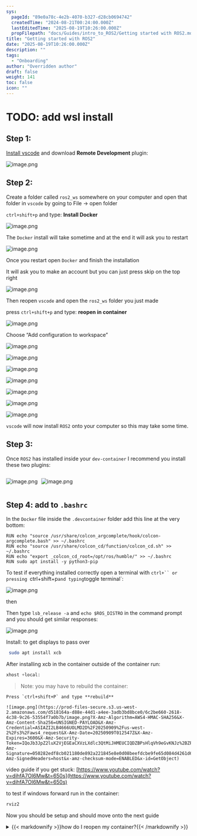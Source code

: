 ```yaml
---
sys:
  pageId: "89e0a78c-4e2b-4070-b327-d28cb0694742"
  createdTime: "2024-08-21T00:24:00.000Z"
  lastEditedTime: "2025-08-19T10:26:00.000Z"
  propFilepath: "docs/Guides/intro_to_ROS2/Getting started with ROS2.md"
title: "Getting started with ROS2"
date: "2025-08-19T10:26:00.000Z"
description: ""
tags:
  - "Onboarding"
author: "Overridden author"
draft: false
weight: 141
toc: false
icon: ""
---
```


# TODO: add wsl install

## Step 1:

[Install vscode](https://code.visualstudio.com/download) and download **Remote Development** plugin:

![image.png](https://prod-files-secure.s3.us-west-2.amazonaws.com/d518164a-d88e-44d1-a4ee-3adb3bd8bce0/efb52993-1881-4a40-b95e-6f020334f022/image.png?X-Amz-Algorithm=AWS4-HMAC-SHA256&X-Amz-Content-Sha256=UNSIGNED-PAYLOAD&X-Amz-Credential=ASIAZI2LB466SE5PWINR%2F20250909%2Fus-west-2%2Fs3%2Faws4_request&X-Amz-Date=20250909T012533Z&X-Amz-Expires=3600&X-Amz-Security-Token=IQoJb3JpZ2luX2VjEGEaCXVzLXdlc3QtMiJIMEYCIQCIec1XratBMDNJ7t5RbF0%2FX0gsnn%2BNpFvy70AnVLKQkwIhAMbkYkAQEfyW1qIB2XDrZ21Vcz%2B9fP896KlVJLzyHsHkKogECMr%2F%2F%2F%2F%2F%2F%2F%2F%2F%2FwEQABoMNjM3NDIzMTgzODA1IgzQzXDK%2F5IILcsXRvwq3AMkIW9FbtkggNQRb36mG%2FphtcYlXYntWDwQ7HKtteLIpT1m824%2FW3zettf8ILcYIBNcsWYUShj9HP2PalKzZCKjc39ejo10gRGBx7LtpfGz9PfRW1EgMpLLpektMG9h3Ol19Fc5oQ9RrxGrIipNhDVgWQj%2FkZ7TpRMp%2FcPaesUQuCMB1NtmZsdVWYLTf7ZehQkhZhHkJHGPZUs9xzsO%2FwXBF8B0PH9Q1f5Bdp09twx2f7pxYkUP7yj4Xa7j1V4B%2Bgr8NYp1D7K3acIJTZs2bJIHuOALIKoWYP9xGmhMzhM4REVKzSK1rPoRT3Imr0DFwCjCltEzHSHE1oIFyA4bc%2BD%2BUCHIzTKfrS8WzCpAKUPFOJWNM06QlQuvljx0Jxr3rWQz8Fq4oDZcSuhtJeN%2FnpM5VN%2Fb63WFZAzYuN%2F3UFUK%2FPsMJW%2FjysFeBAMJsC4%2F9FcBGmbNC89WNB1C4ruTBjJ%2Bz3nsVyaBbHfatKtNbuwajMERr%2BQIlgStPsWxNdsOwXKPr5EyBBW9LDdtcDd9TbzQQ1dDXduYGOhEF2%2BbdP5u78NA4AOlo5Kjo2jjRlie%2Bms0dtaO57p7SVGlZ03%2FEALizjWpFJsVrglZpurvS%2BUe2A%2FRUEcZgeizTEV62DDC8v3FBjqkAUxehl2fZfksNnDAisaAJPQ4%2FurV5QEsWebVSebgx1KwdosJ6Wx16FpsrPaX0LCW%2FwwbkX1IDwTEs%2BhLtTI2yhNxRJtZyIhVZQ983fbi7d2WFHY9xAMHfxBLhcxU5JOXuu3IB%2B8Owkx68ziASc%2BLaIcNQnuMpicuUFHJtlcU%2FbC2tsmgJRx2brsxnnM%2BmB0TW5LqIR6Q8QC1RZMwllJ97a%2B86RMb&X-Amz-Signature=c45158d845c0d181f79aad7e1b2ec36a549cd48104b28768b4654e9326df63ce&X-Amz-SignedHeaders=host&x-amz-checksum-mode=ENABLED&x-id=GetObject)

## Step 2:

Create a folder called `ros2_ws` somewhere on your computer and open that folder in `vscode` by going to File → open folder 

`ctrl+shift+p` and type: **Install Docker**

![image.png](https://prod-files-secure.s3.us-west-2.amazonaws.com/d518164a-d88e-44d1-a4ee-3adb3bd8bce0/2269dc0e-1cd5-47ff-bceb-c04ad9b2eab0/image.png?X-Amz-Algorithm=AWS4-HMAC-SHA256&X-Amz-Content-Sha256=UNSIGNED-PAYLOAD&X-Amz-Credential=ASIAZI2LB466SE5PWINR%2F20250909%2Fus-west-2%2Fs3%2Faws4_request&X-Amz-Date=20250909T012533Z&X-Amz-Expires=3600&X-Amz-Security-Token=IQoJb3JpZ2luX2VjEGEaCXVzLXdlc3QtMiJIMEYCIQCIec1XratBMDNJ7t5RbF0%2FX0gsnn%2BNpFvy70AnVLKQkwIhAMbkYkAQEfyW1qIB2XDrZ21Vcz%2B9fP896KlVJLzyHsHkKogECMr%2F%2F%2F%2F%2F%2F%2F%2F%2F%2FwEQABoMNjM3NDIzMTgzODA1IgzQzXDK%2F5IILcsXRvwq3AMkIW9FbtkggNQRb36mG%2FphtcYlXYntWDwQ7HKtteLIpT1m824%2FW3zettf8ILcYIBNcsWYUShj9HP2PalKzZCKjc39ejo10gRGBx7LtpfGz9PfRW1EgMpLLpektMG9h3Ol19Fc5oQ9RrxGrIipNhDVgWQj%2FkZ7TpRMp%2FcPaesUQuCMB1NtmZsdVWYLTf7ZehQkhZhHkJHGPZUs9xzsO%2FwXBF8B0PH9Q1f5Bdp09twx2f7pxYkUP7yj4Xa7j1V4B%2Bgr8NYp1D7K3acIJTZs2bJIHuOALIKoWYP9xGmhMzhM4REVKzSK1rPoRT3Imr0DFwCjCltEzHSHE1oIFyA4bc%2BD%2BUCHIzTKfrS8WzCpAKUPFOJWNM06QlQuvljx0Jxr3rWQz8Fq4oDZcSuhtJeN%2FnpM5VN%2Fb63WFZAzYuN%2F3UFUK%2FPsMJW%2FjysFeBAMJsC4%2F9FcBGmbNC89WNB1C4ruTBjJ%2Bz3nsVyaBbHfatKtNbuwajMERr%2BQIlgStPsWxNdsOwXKPr5EyBBW9LDdtcDd9TbzQQ1dDXduYGOhEF2%2BbdP5u78NA4AOlo5Kjo2jjRlie%2Bms0dtaO57p7SVGlZ03%2FEALizjWpFJsVrglZpurvS%2BUe2A%2FRUEcZgeizTEV62DDC8v3FBjqkAUxehl2fZfksNnDAisaAJPQ4%2FurV5QEsWebVSebgx1KwdosJ6Wx16FpsrPaX0LCW%2FwwbkX1IDwTEs%2BhLtTI2yhNxRJtZyIhVZQ983fbi7d2WFHY9xAMHfxBLhcxU5JOXuu3IB%2B8Owkx68ziASc%2BLaIcNQnuMpicuUFHJtlcU%2FbC2tsmgJRx2brsxnnM%2BmB0TW5LqIR6Q8QC1RZMwllJ97a%2B86RMb&X-Amz-Signature=32564df55d39fca2d3ed55f9668aee2afbdd12777cb5fd359c38f84b26d93176&X-Amz-SignedHeaders=host&x-amz-checksum-mode=ENABLED&x-id=GetObject)

The `Docker` install will take sometime and at the end it will ask you to restart

![image.png](https://prod-files-secure.s3.us-west-2.amazonaws.com/d518164a-d88e-44d1-a4ee-3adb3bd8bce0/ed233f78-be33-4b1f-b89c-9c346c0e961e/image.png?X-Amz-Algorithm=AWS4-HMAC-SHA256&X-Amz-Content-Sha256=UNSIGNED-PAYLOAD&X-Amz-Credential=ASIAZI2LB466SE5PWINR%2F20250909%2Fus-west-2%2Fs3%2Faws4_request&X-Amz-Date=20250909T012533Z&X-Amz-Expires=3600&X-Amz-Security-Token=IQoJb3JpZ2luX2VjEGEaCXVzLXdlc3QtMiJIMEYCIQCIec1XratBMDNJ7t5RbF0%2FX0gsnn%2BNpFvy70AnVLKQkwIhAMbkYkAQEfyW1qIB2XDrZ21Vcz%2B9fP896KlVJLzyHsHkKogECMr%2F%2F%2F%2F%2F%2F%2F%2F%2F%2FwEQABoMNjM3NDIzMTgzODA1IgzQzXDK%2F5IILcsXRvwq3AMkIW9FbtkggNQRb36mG%2FphtcYlXYntWDwQ7HKtteLIpT1m824%2FW3zettf8ILcYIBNcsWYUShj9HP2PalKzZCKjc39ejo10gRGBx7LtpfGz9PfRW1EgMpLLpektMG9h3Ol19Fc5oQ9RrxGrIipNhDVgWQj%2FkZ7TpRMp%2FcPaesUQuCMB1NtmZsdVWYLTf7ZehQkhZhHkJHGPZUs9xzsO%2FwXBF8B0PH9Q1f5Bdp09twx2f7pxYkUP7yj4Xa7j1V4B%2Bgr8NYp1D7K3acIJTZs2bJIHuOALIKoWYP9xGmhMzhM4REVKzSK1rPoRT3Imr0DFwCjCltEzHSHE1oIFyA4bc%2BD%2BUCHIzTKfrS8WzCpAKUPFOJWNM06QlQuvljx0Jxr3rWQz8Fq4oDZcSuhtJeN%2FnpM5VN%2Fb63WFZAzYuN%2F3UFUK%2FPsMJW%2FjysFeBAMJsC4%2F9FcBGmbNC89WNB1C4ruTBjJ%2Bz3nsVyaBbHfatKtNbuwajMERr%2BQIlgStPsWxNdsOwXKPr5EyBBW9LDdtcDd9TbzQQ1dDXduYGOhEF2%2BbdP5u78NA4AOlo5Kjo2jjRlie%2Bms0dtaO57p7SVGlZ03%2FEALizjWpFJsVrglZpurvS%2BUe2A%2FRUEcZgeizTEV62DDC8v3FBjqkAUxehl2fZfksNnDAisaAJPQ4%2FurV5QEsWebVSebgx1KwdosJ6Wx16FpsrPaX0LCW%2FwwbkX1IDwTEs%2BhLtTI2yhNxRJtZyIhVZQ983fbi7d2WFHY9xAMHfxBLhcxU5JOXuu3IB%2B8Owkx68ziASc%2BLaIcNQnuMpicuUFHJtlcU%2FbC2tsmgJRx2brsxnnM%2BmB0TW5LqIR6Q8QC1RZMwllJ97a%2B86RMb&X-Amz-Signature=ec5f090654fafc764a37ee6db57f86fd479e0fba33e7b0d868767c8168104979&X-Amz-SignedHeaders=host&x-amz-checksum-mode=ENABLED&x-id=GetObject)

Once you restart open `Docker` and finish the installation

It will ask you to make an account but you can just press skip on the top right

![image.png](https://prod-files-secure.s3.us-west-2.amazonaws.com/d518164a-d88e-44d1-a4ee-3adb3bd8bce0/21010ad9-1659-4fd9-9f59-9932a09b2a3d/image.png?X-Amz-Algorithm=AWS4-HMAC-SHA256&X-Amz-Content-Sha256=UNSIGNED-PAYLOAD&X-Amz-Credential=ASIAZI2LB466SE5PWINR%2F20250909%2Fus-west-2%2Fs3%2Faws4_request&X-Amz-Date=20250909T012533Z&X-Amz-Expires=3600&X-Amz-Security-Token=IQoJb3JpZ2luX2VjEGEaCXVzLXdlc3QtMiJIMEYCIQCIec1XratBMDNJ7t5RbF0%2FX0gsnn%2BNpFvy70AnVLKQkwIhAMbkYkAQEfyW1qIB2XDrZ21Vcz%2B9fP896KlVJLzyHsHkKogECMr%2F%2F%2F%2F%2F%2F%2F%2F%2F%2FwEQABoMNjM3NDIzMTgzODA1IgzQzXDK%2F5IILcsXRvwq3AMkIW9FbtkggNQRb36mG%2FphtcYlXYntWDwQ7HKtteLIpT1m824%2FW3zettf8ILcYIBNcsWYUShj9HP2PalKzZCKjc39ejo10gRGBx7LtpfGz9PfRW1EgMpLLpektMG9h3Ol19Fc5oQ9RrxGrIipNhDVgWQj%2FkZ7TpRMp%2FcPaesUQuCMB1NtmZsdVWYLTf7ZehQkhZhHkJHGPZUs9xzsO%2FwXBF8B0PH9Q1f5Bdp09twx2f7pxYkUP7yj4Xa7j1V4B%2Bgr8NYp1D7K3acIJTZs2bJIHuOALIKoWYP9xGmhMzhM4REVKzSK1rPoRT3Imr0DFwCjCltEzHSHE1oIFyA4bc%2BD%2BUCHIzTKfrS8WzCpAKUPFOJWNM06QlQuvljx0Jxr3rWQz8Fq4oDZcSuhtJeN%2FnpM5VN%2Fb63WFZAzYuN%2F3UFUK%2FPsMJW%2FjysFeBAMJsC4%2F9FcBGmbNC89WNB1C4ruTBjJ%2Bz3nsVyaBbHfatKtNbuwajMERr%2BQIlgStPsWxNdsOwXKPr5EyBBW9LDdtcDd9TbzQQ1dDXduYGOhEF2%2BbdP5u78NA4AOlo5Kjo2jjRlie%2Bms0dtaO57p7SVGlZ03%2FEALizjWpFJsVrglZpurvS%2BUe2A%2FRUEcZgeizTEV62DDC8v3FBjqkAUxehl2fZfksNnDAisaAJPQ4%2FurV5QEsWebVSebgx1KwdosJ6Wx16FpsrPaX0LCW%2FwwbkX1IDwTEs%2BhLtTI2yhNxRJtZyIhVZQ983fbi7d2WFHY9xAMHfxBLhcxU5JOXuu3IB%2B8Owkx68ziASc%2BLaIcNQnuMpicuUFHJtlcU%2FbC2tsmgJRx2brsxnnM%2BmB0TW5LqIR6Q8QC1RZMwllJ97a%2B86RMb&X-Amz-Signature=ff623660c3697b4bba0b943399b1c581ea8008f3d8878689db0263ec276e4894&X-Amz-SignedHeaders=host&x-amz-checksum-mode=ENABLED&x-id=GetObject)

Then reopen `vscode` and open the `ros2_ws` folder you just made

press `ctrl+shift+p` and type: **reopen in container**

![image.png](https://prod-files-secure.s3.us-west-2.amazonaws.com/d518164a-d88e-44d1-a4ee-3adb3bd8bce0/4e93b8c2-41ad-488c-8095-c74205196118/image.png?X-Amz-Algorithm=AWS4-HMAC-SHA256&X-Amz-Content-Sha256=UNSIGNED-PAYLOAD&X-Amz-Credential=ASIAZI2LB466SE5PWINR%2F20250909%2Fus-west-2%2Fs3%2Faws4_request&X-Amz-Date=20250909T012533Z&X-Amz-Expires=3600&X-Amz-Security-Token=IQoJb3JpZ2luX2VjEGEaCXVzLXdlc3QtMiJIMEYCIQCIec1XratBMDNJ7t5RbF0%2FX0gsnn%2BNpFvy70AnVLKQkwIhAMbkYkAQEfyW1qIB2XDrZ21Vcz%2B9fP896KlVJLzyHsHkKogECMr%2F%2F%2F%2F%2F%2F%2F%2F%2F%2FwEQABoMNjM3NDIzMTgzODA1IgzQzXDK%2F5IILcsXRvwq3AMkIW9FbtkggNQRb36mG%2FphtcYlXYntWDwQ7HKtteLIpT1m824%2FW3zettf8ILcYIBNcsWYUShj9HP2PalKzZCKjc39ejo10gRGBx7LtpfGz9PfRW1EgMpLLpektMG9h3Ol19Fc5oQ9RrxGrIipNhDVgWQj%2FkZ7TpRMp%2FcPaesUQuCMB1NtmZsdVWYLTf7ZehQkhZhHkJHGPZUs9xzsO%2FwXBF8B0PH9Q1f5Bdp09twx2f7pxYkUP7yj4Xa7j1V4B%2Bgr8NYp1D7K3acIJTZs2bJIHuOALIKoWYP9xGmhMzhM4REVKzSK1rPoRT3Imr0DFwCjCltEzHSHE1oIFyA4bc%2BD%2BUCHIzTKfrS8WzCpAKUPFOJWNM06QlQuvljx0Jxr3rWQz8Fq4oDZcSuhtJeN%2FnpM5VN%2Fb63WFZAzYuN%2F3UFUK%2FPsMJW%2FjysFeBAMJsC4%2F9FcBGmbNC89WNB1C4ruTBjJ%2Bz3nsVyaBbHfatKtNbuwajMERr%2BQIlgStPsWxNdsOwXKPr5EyBBW9LDdtcDd9TbzQQ1dDXduYGOhEF2%2BbdP5u78NA4AOlo5Kjo2jjRlie%2Bms0dtaO57p7SVGlZ03%2FEALizjWpFJsVrglZpurvS%2BUe2A%2FRUEcZgeizTEV62DDC8v3FBjqkAUxehl2fZfksNnDAisaAJPQ4%2FurV5QEsWebVSebgx1KwdosJ6Wx16FpsrPaX0LCW%2FwwbkX1IDwTEs%2BhLtTI2yhNxRJtZyIhVZQ983fbi7d2WFHY9xAMHfxBLhcxU5JOXuu3IB%2B8Owkx68ziASc%2BLaIcNQnuMpicuUFHJtlcU%2FbC2tsmgJRx2brsxnnM%2BmB0TW5LqIR6Q8QC1RZMwllJ97a%2B86RMb&X-Amz-Signature=27430a70bd896533bcd5e5f3348f0a70be0aad2fce61d29f649d56417d1e73ad&X-Amz-SignedHeaders=host&x-amz-checksum-mode=ENABLED&x-id=GetObject)

Choose “Add configuration to workspace”

![image.png](https://prod-files-secure.s3.us-west-2.amazonaws.com/d518164a-d88e-44d1-a4ee-3adb3bd8bce0/9560b282-5060-4989-ba37-97e7b2c22476/image.png?X-Amz-Algorithm=AWS4-HMAC-SHA256&X-Amz-Content-Sha256=UNSIGNED-PAYLOAD&X-Amz-Credential=ASIAZI2LB466SE5PWINR%2F20250909%2Fus-west-2%2Fs3%2Faws4_request&X-Amz-Date=20250909T012533Z&X-Amz-Expires=3600&X-Amz-Security-Token=IQoJb3JpZ2luX2VjEGEaCXVzLXdlc3QtMiJIMEYCIQCIec1XratBMDNJ7t5RbF0%2FX0gsnn%2BNpFvy70AnVLKQkwIhAMbkYkAQEfyW1qIB2XDrZ21Vcz%2B9fP896KlVJLzyHsHkKogECMr%2F%2F%2F%2F%2F%2F%2F%2F%2F%2FwEQABoMNjM3NDIzMTgzODA1IgzQzXDK%2F5IILcsXRvwq3AMkIW9FbtkggNQRb36mG%2FphtcYlXYntWDwQ7HKtteLIpT1m824%2FW3zettf8ILcYIBNcsWYUShj9HP2PalKzZCKjc39ejo10gRGBx7LtpfGz9PfRW1EgMpLLpektMG9h3Ol19Fc5oQ9RrxGrIipNhDVgWQj%2FkZ7TpRMp%2FcPaesUQuCMB1NtmZsdVWYLTf7ZehQkhZhHkJHGPZUs9xzsO%2FwXBF8B0PH9Q1f5Bdp09twx2f7pxYkUP7yj4Xa7j1V4B%2Bgr8NYp1D7K3acIJTZs2bJIHuOALIKoWYP9xGmhMzhM4REVKzSK1rPoRT3Imr0DFwCjCltEzHSHE1oIFyA4bc%2BD%2BUCHIzTKfrS8WzCpAKUPFOJWNM06QlQuvljx0Jxr3rWQz8Fq4oDZcSuhtJeN%2FnpM5VN%2Fb63WFZAzYuN%2F3UFUK%2FPsMJW%2FjysFeBAMJsC4%2F9FcBGmbNC89WNB1C4ruTBjJ%2Bz3nsVyaBbHfatKtNbuwajMERr%2BQIlgStPsWxNdsOwXKPr5EyBBW9LDdtcDd9TbzQQ1dDXduYGOhEF2%2BbdP5u78NA4AOlo5Kjo2jjRlie%2Bms0dtaO57p7SVGlZ03%2FEALizjWpFJsVrglZpurvS%2BUe2A%2FRUEcZgeizTEV62DDC8v3FBjqkAUxehl2fZfksNnDAisaAJPQ4%2FurV5QEsWebVSebgx1KwdosJ6Wx16FpsrPaX0LCW%2FwwbkX1IDwTEs%2BhLtTI2yhNxRJtZyIhVZQ983fbi7d2WFHY9xAMHfxBLhcxU5JOXuu3IB%2B8Owkx68ziASc%2BLaIcNQnuMpicuUFHJtlcU%2FbC2tsmgJRx2brsxnnM%2BmB0TW5LqIR6Q8QC1RZMwllJ97a%2B86RMb&X-Amz-Signature=ddddf0981bbedb09edfe32ccaa74f377b0cc9903326cae9d243d6ceb94310e5f&X-Amz-SignedHeaders=host&x-amz-checksum-mode=ENABLED&x-id=GetObject)

![image.png](https://prod-files-secure.s3.us-west-2.amazonaws.com/d518164a-d88e-44d1-a4ee-3adb3bd8bce0/2ee63f81-886b-48e8-a553-dc6e5eac99e4/image.png?X-Amz-Algorithm=AWS4-HMAC-SHA256&X-Amz-Content-Sha256=UNSIGNED-PAYLOAD&X-Amz-Credential=ASIAZI2LB466SE5PWINR%2F20250909%2Fus-west-2%2Fs3%2Faws4_request&X-Amz-Date=20250909T012533Z&X-Amz-Expires=3600&X-Amz-Security-Token=IQoJb3JpZ2luX2VjEGEaCXVzLXdlc3QtMiJIMEYCIQCIec1XratBMDNJ7t5RbF0%2FX0gsnn%2BNpFvy70AnVLKQkwIhAMbkYkAQEfyW1qIB2XDrZ21Vcz%2B9fP896KlVJLzyHsHkKogECMr%2F%2F%2F%2F%2F%2F%2F%2F%2F%2FwEQABoMNjM3NDIzMTgzODA1IgzQzXDK%2F5IILcsXRvwq3AMkIW9FbtkggNQRb36mG%2FphtcYlXYntWDwQ7HKtteLIpT1m824%2FW3zettf8ILcYIBNcsWYUShj9HP2PalKzZCKjc39ejo10gRGBx7LtpfGz9PfRW1EgMpLLpektMG9h3Ol19Fc5oQ9RrxGrIipNhDVgWQj%2FkZ7TpRMp%2FcPaesUQuCMB1NtmZsdVWYLTf7ZehQkhZhHkJHGPZUs9xzsO%2FwXBF8B0PH9Q1f5Bdp09twx2f7pxYkUP7yj4Xa7j1V4B%2Bgr8NYp1D7K3acIJTZs2bJIHuOALIKoWYP9xGmhMzhM4REVKzSK1rPoRT3Imr0DFwCjCltEzHSHE1oIFyA4bc%2BD%2BUCHIzTKfrS8WzCpAKUPFOJWNM06QlQuvljx0Jxr3rWQz8Fq4oDZcSuhtJeN%2FnpM5VN%2Fb63WFZAzYuN%2F3UFUK%2FPsMJW%2FjysFeBAMJsC4%2F9FcBGmbNC89WNB1C4ruTBjJ%2Bz3nsVyaBbHfatKtNbuwajMERr%2BQIlgStPsWxNdsOwXKPr5EyBBW9LDdtcDd9TbzQQ1dDXduYGOhEF2%2BbdP5u78NA4AOlo5Kjo2jjRlie%2Bms0dtaO57p7SVGlZ03%2FEALizjWpFJsVrglZpurvS%2BUe2A%2FRUEcZgeizTEV62DDC8v3FBjqkAUxehl2fZfksNnDAisaAJPQ4%2FurV5QEsWebVSebgx1KwdosJ6Wx16FpsrPaX0LCW%2FwwbkX1IDwTEs%2BhLtTI2yhNxRJtZyIhVZQ983fbi7d2WFHY9xAMHfxBLhcxU5JOXuu3IB%2B8Owkx68ziASc%2BLaIcNQnuMpicuUFHJtlcU%2FbC2tsmgJRx2brsxnnM%2BmB0TW5LqIR6Q8QC1RZMwllJ97a%2B86RMb&X-Amz-Signature=7f76e9b808fdb6aff70b935e104c3650271b0f0f50b8f71f1c3f81ff5b63b62a&X-Amz-SignedHeaders=host&x-amz-checksum-mode=ENABLED&x-id=GetObject)

![image.png](https://prod-files-secure.s3.us-west-2.amazonaws.com/d518164a-d88e-44d1-a4ee-3adb3bd8bce0/e0fd626c-c8b6-4b2c-95d1-fa4c26514504/image.png?X-Amz-Algorithm=AWS4-HMAC-SHA256&X-Amz-Content-Sha256=UNSIGNED-PAYLOAD&X-Amz-Credential=ASIAZI2LB466SE5PWINR%2F20250909%2Fus-west-2%2Fs3%2Faws4_request&X-Amz-Date=20250909T012533Z&X-Amz-Expires=3600&X-Amz-Security-Token=IQoJb3JpZ2luX2VjEGEaCXVzLXdlc3QtMiJIMEYCIQCIec1XratBMDNJ7t5RbF0%2FX0gsnn%2BNpFvy70AnVLKQkwIhAMbkYkAQEfyW1qIB2XDrZ21Vcz%2B9fP896KlVJLzyHsHkKogECMr%2F%2F%2F%2F%2F%2F%2F%2F%2F%2FwEQABoMNjM3NDIzMTgzODA1IgzQzXDK%2F5IILcsXRvwq3AMkIW9FbtkggNQRb36mG%2FphtcYlXYntWDwQ7HKtteLIpT1m824%2FW3zettf8ILcYIBNcsWYUShj9HP2PalKzZCKjc39ejo10gRGBx7LtpfGz9PfRW1EgMpLLpektMG9h3Ol19Fc5oQ9RrxGrIipNhDVgWQj%2FkZ7TpRMp%2FcPaesUQuCMB1NtmZsdVWYLTf7ZehQkhZhHkJHGPZUs9xzsO%2FwXBF8B0PH9Q1f5Bdp09twx2f7pxYkUP7yj4Xa7j1V4B%2Bgr8NYp1D7K3acIJTZs2bJIHuOALIKoWYP9xGmhMzhM4REVKzSK1rPoRT3Imr0DFwCjCltEzHSHE1oIFyA4bc%2BD%2BUCHIzTKfrS8WzCpAKUPFOJWNM06QlQuvljx0Jxr3rWQz8Fq4oDZcSuhtJeN%2FnpM5VN%2Fb63WFZAzYuN%2F3UFUK%2FPsMJW%2FjysFeBAMJsC4%2F9FcBGmbNC89WNB1C4ruTBjJ%2Bz3nsVyaBbHfatKtNbuwajMERr%2BQIlgStPsWxNdsOwXKPr5EyBBW9LDdtcDd9TbzQQ1dDXduYGOhEF2%2BbdP5u78NA4AOlo5Kjo2jjRlie%2Bms0dtaO57p7SVGlZ03%2FEALizjWpFJsVrglZpurvS%2BUe2A%2FRUEcZgeizTEV62DDC8v3FBjqkAUxehl2fZfksNnDAisaAJPQ4%2FurV5QEsWebVSebgx1KwdosJ6Wx16FpsrPaX0LCW%2FwwbkX1IDwTEs%2BhLtTI2yhNxRJtZyIhVZQ983fbi7d2WFHY9xAMHfxBLhcxU5JOXuu3IB%2B8Owkx68ziASc%2BLaIcNQnuMpicuUFHJtlcU%2FbC2tsmgJRx2brsxnnM%2BmB0TW5LqIR6Q8QC1RZMwllJ97a%2B86RMb&X-Amz-Signature=22dcc5d116ef75acb2b164efbf90a7b5bd21f1178cf17013a61a58406cf663ea&X-Amz-SignedHeaders=host&x-amz-checksum-mode=ENABLED&x-id=GetObject)

![image.png](https://prod-files-secure.s3.us-west-2.amazonaws.com/d518164a-d88e-44d1-a4ee-3adb3bd8bce0/a2e13f50-d2ab-4719-a4c2-7ced634bfc9d/image.png?X-Amz-Algorithm=AWS4-HMAC-SHA256&X-Amz-Content-Sha256=UNSIGNED-PAYLOAD&X-Amz-Credential=ASIAZI2LB466SE5PWINR%2F20250909%2Fus-west-2%2Fs3%2Faws4_request&X-Amz-Date=20250909T012533Z&X-Amz-Expires=3600&X-Amz-Security-Token=IQoJb3JpZ2luX2VjEGEaCXVzLXdlc3QtMiJIMEYCIQCIec1XratBMDNJ7t5RbF0%2FX0gsnn%2BNpFvy70AnVLKQkwIhAMbkYkAQEfyW1qIB2XDrZ21Vcz%2B9fP896KlVJLzyHsHkKogECMr%2F%2F%2F%2F%2F%2F%2F%2F%2F%2FwEQABoMNjM3NDIzMTgzODA1IgzQzXDK%2F5IILcsXRvwq3AMkIW9FbtkggNQRb36mG%2FphtcYlXYntWDwQ7HKtteLIpT1m824%2FW3zettf8ILcYIBNcsWYUShj9HP2PalKzZCKjc39ejo10gRGBx7LtpfGz9PfRW1EgMpLLpektMG9h3Ol19Fc5oQ9RrxGrIipNhDVgWQj%2FkZ7TpRMp%2FcPaesUQuCMB1NtmZsdVWYLTf7ZehQkhZhHkJHGPZUs9xzsO%2FwXBF8B0PH9Q1f5Bdp09twx2f7pxYkUP7yj4Xa7j1V4B%2Bgr8NYp1D7K3acIJTZs2bJIHuOALIKoWYP9xGmhMzhM4REVKzSK1rPoRT3Imr0DFwCjCltEzHSHE1oIFyA4bc%2BD%2BUCHIzTKfrS8WzCpAKUPFOJWNM06QlQuvljx0Jxr3rWQz8Fq4oDZcSuhtJeN%2FnpM5VN%2Fb63WFZAzYuN%2F3UFUK%2FPsMJW%2FjysFeBAMJsC4%2F9FcBGmbNC89WNB1C4ruTBjJ%2Bz3nsVyaBbHfatKtNbuwajMERr%2BQIlgStPsWxNdsOwXKPr5EyBBW9LDdtcDd9TbzQQ1dDXduYGOhEF2%2BbdP5u78NA4AOlo5Kjo2jjRlie%2Bms0dtaO57p7SVGlZ03%2FEALizjWpFJsVrglZpurvS%2BUe2A%2FRUEcZgeizTEV62DDC8v3FBjqkAUxehl2fZfksNnDAisaAJPQ4%2FurV5QEsWebVSebgx1KwdosJ6Wx16FpsrPaX0LCW%2FwwbkX1IDwTEs%2BhLtTI2yhNxRJtZyIhVZQ983fbi7d2WFHY9xAMHfxBLhcxU5JOXuu3IB%2B8Owkx68ziASc%2BLaIcNQnuMpicuUFHJtlcU%2FbC2tsmgJRx2brsxnnM%2BmB0TW5LqIR6Q8QC1RZMwllJ97a%2B86RMb&X-Amz-Signature=cda197c7bae0e3b5493a9032d4989e943a2ff00731bf4e0bcbb7920748393da1&X-Amz-SignedHeaders=host&x-amz-checksum-mode=ENABLED&x-id=GetObject)

![image.png](https://prod-files-secure.s3.us-west-2.amazonaws.com/d518164a-d88e-44d1-a4ee-3adb3bd8bce0/6cc478ad-aaba-4bf7-9fcc-403277ab896c/image.png?X-Amz-Algorithm=AWS4-HMAC-SHA256&X-Amz-Content-Sha256=UNSIGNED-PAYLOAD&X-Amz-Credential=ASIAZI2LB466SE5PWINR%2F20250909%2Fus-west-2%2Fs3%2Faws4_request&X-Amz-Date=20250909T012533Z&X-Amz-Expires=3600&X-Amz-Security-Token=IQoJb3JpZ2luX2VjEGEaCXVzLXdlc3QtMiJIMEYCIQCIec1XratBMDNJ7t5RbF0%2FX0gsnn%2BNpFvy70AnVLKQkwIhAMbkYkAQEfyW1qIB2XDrZ21Vcz%2B9fP896KlVJLzyHsHkKogECMr%2F%2F%2F%2F%2F%2F%2F%2F%2F%2FwEQABoMNjM3NDIzMTgzODA1IgzQzXDK%2F5IILcsXRvwq3AMkIW9FbtkggNQRb36mG%2FphtcYlXYntWDwQ7HKtteLIpT1m824%2FW3zettf8ILcYIBNcsWYUShj9HP2PalKzZCKjc39ejo10gRGBx7LtpfGz9PfRW1EgMpLLpektMG9h3Ol19Fc5oQ9RrxGrIipNhDVgWQj%2FkZ7TpRMp%2FcPaesUQuCMB1NtmZsdVWYLTf7ZehQkhZhHkJHGPZUs9xzsO%2FwXBF8B0PH9Q1f5Bdp09twx2f7pxYkUP7yj4Xa7j1V4B%2Bgr8NYp1D7K3acIJTZs2bJIHuOALIKoWYP9xGmhMzhM4REVKzSK1rPoRT3Imr0DFwCjCltEzHSHE1oIFyA4bc%2BD%2BUCHIzTKfrS8WzCpAKUPFOJWNM06QlQuvljx0Jxr3rWQz8Fq4oDZcSuhtJeN%2FnpM5VN%2Fb63WFZAzYuN%2F3UFUK%2FPsMJW%2FjysFeBAMJsC4%2F9FcBGmbNC89WNB1C4ruTBjJ%2Bz3nsVyaBbHfatKtNbuwajMERr%2BQIlgStPsWxNdsOwXKPr5EyBBW9LDdtcDd9TbzQQ1dDXduYGOhEF2%2BbdP5u78NA4AOlo5Kjo2jjRlie%2Bms0dtaO57p7SVGlZ03%2FEALizjWpFJsVrglZpurvS%2BUe2A%2FRUEcZgeizTEV62DDC8v3FBjqkAUxehl2fZfksNnDAisaAJPQ4%2FurV5QEsWebVSebgx1KwdosJ6Wx16FpsrPaX0LCW%2FwwbkX1IDwTEs%2BhLtTI2yhNxRJtZyIhVZQ983fbi7d2WFHY9xAMHfxBLhcxU5JOXuu3IB%2B8Owkx68ziASc%2BLaIcNQnuMpicuUFHJtlcU%2FbC2tsmgJRx2brsxnnM%2BmB0TW5LqIR6Q8QC1RZMwllJ97a%2B86RMb&X-Amz-Signature=4575e2e59fbafe0a1629bfba93090ac0d5769723a015297e587cd5ebb9ef134e&X-Amz-SignedHeaders=host&x-amz-checksum-mode=ENABLED&x-id=GetObject)

![image.png](https://prod-files-secure.s3.us-west-2.amazonaws.com/d518164a-d88e-44d1-a4ee-3adb3bd8bce0/53255b28-f75e-430f-b9e3-c0ac8577e42b/image.png?X-Amz-Algorithm=AWS4-HMAC-SHA256&X-Amz-Content-Sha256=UNSIGNED-PAYLOAD&X-Amz-Credential=ASIAZI2LB466SE5PWINR%2F20250909%2Fus-west-2%2Fs3%2Faws4_request&X-Amz-Date=20250909T012533Z&X-Amz-Expires=3600&X-Amz-Security-Token=IQoJb3JpZ2luX2VjEGEaCXVzLXdlc3QtMiJIMEYCIQCIec1XratBMDNJ7t5RbF0%2FX0gsnn%2BNpFvy70AnVLKQkwIhAMbkYkAQEfyW1qIB2XDrZ21Vcz%2B9fP896KlVJLzyHsHkKogECMr%2F%2F%2F%2F%2F%2F%2F%2F%2F%2FwEQABoMNjM3NDIzMTgzODA1IgzQzXDK%2F5IILcsXRvwq3AMkIW9FbtkggNQRb36mG%2FphtcYlXYntWDwQ7HKtteLIpT1m824%2FW3zettf8ILcYIBNcsWYUShj9HP2PalKzZCKjc39ejo10gRGBx7LtpfGz9PfRW1EgMpLLpektMG9h3Ol19Fc5oQ9RrxGrIipNhDVgWQj%2FkZ7TpRMp%2FcPaesUQuCMB1NtmZsdVWYLTf7ZehQkhZhHkJHGPZUs9xzsO%2FwXBF8B0PH9Q1f5Bdp09twx2f7pxYkUP7yj4Xa7j1V4B%2Bgr8NYp1D7K3acIJTZs2bJIHuOALIKoWYP9xGmhMzhM4REVKzSK1rPoRT3Imr0DFwCjCltEzHSHE1oIFyA4bc%2BD%2BUCHIzTKfrS8WzCpAKUPFOJWNM06QlQuvljx0Jxr3rWQz8Fq4oDZcSuhtJeN%2FnpM5VN%2Fb63WFZAzYuN%2F3UFUK%2FPsMJW%2FjysFeBAMJsC4%2F9FcBGmbNC89WNB1C4ruTBjJ%2Bz3nsVyaBbHfatKtNbuwajMERr%2BQIlgStPsWxNdsOwXKPr5EyBBW9LDdtcDd9TbzQQ1dDXduYGOhEF2%2BbdP5u78NA4AOlo5Kjo2jjRlie%2Bms0dtaO57p7SVGlZ03%2FEALizjWpFJsVrglZpurvS%2BUe2A%2FRUEcZgeizTEV62DDC8v3FBjqkAUxehl2fZfksNnDAisaAJPQ4%2FurV5QEsWebVSebgx1KwdosJ6Wx16FpsrPaX0LCW%2FwwbkX1IDwTEs%2BhLtTI2yhNxRJtZyIhVZQ983fbi7d2WFHY9xAMHfxBLhcxU5JOXuu3IB%2B8Owkx68ziASc%2BLaIcNQnuMpicuUFHJtlcU%2FbC2tsmgJRx2brsxnnM%2BmB0TW5LqIR6Q8QC1RZMwllJ97a%2B86RMb&X-Amz-Signature=b108f85b6adb2ece606064f0244361b3b5a225c87a1b80748b4db2d69156ed4c&X-Amz-SignedHeaders=host&x-amz-checksum-mode=ENABLED&x-id=GetObject)

![image.png](https://prod-files-secure.s3.us-west-2.amazonaws.com/d518164a-d88e-44d1-a4ee-3adb3bd8bce0/7c562767-5af9-4ffb-97d1-327bcdf4ee00/image.png?X-Amz-Algorithm=AWS4-HMAC-SHA256&X-Amz-Content-Sha256=UNSIGNED-PAYLOAD&X-Amz-Credential=ASIAZI2LB466SE5PWINR%2F20250909%2Fus-west-2%2Fs3%2Faws4_request&X-Amz-Date=20250909T012533Z&X-Amz-Expires=3600&X-Amz-Security-Token=IQoJb3JpZ2luX2VjEGEaCXVzLXdlc3QtMiJIMEYCIQCIec1XratBMDNJ7t5RbF0%2FX0gsnn%2BNpFvy70AnVLKQkwIhAMbkYkAQEfyW1qIB2XDrZ21Vcz%2B9fP896KlVJLzyHsHkKogECMr%2F%2F%2F%2F%2F%2F%2F%2F%2F%2FwEQABoMNjM3NDIzMTgzODA1IgzQzXDK%2F5IILcsXRvwq3AMkIW9FbtkggNQRb36mG%2FphtcYlXYntWDwQ7HKtteLIpT1m824%2FW3zettf8ILcYIBNcsWYUShj9HP2PalKzZCKjc39ejo10gRGBx7LtpfGz9PfRW1EgMpLLpektMG9h3Ol19Fc5oQ9RrxGrIipNhDVgWQj%2FkZ7TpRMp%2FcPaesUQuCMB1NtmZsdVWYLTf7ZehQkhZhHkJHGPZUs9xzsO%2FwXBF8B0PH9Q1f5Bdp09twx2f7pxYkUP7yj4Xa7j1V4B%2Bgr8NYp1D7K3acIJTZs2bJIHuOALIKoWYP9xGmhMzhM4REVKzSK1rPoRT3Imr0DFwCjCltEzHSHE1oIFyA4bc%2BD%2BUCHIzTKfrS8WzCpAKUPFOJWNM06QlQuvljx0Jxr3rWQz8Fq4oDZcSuhtJeN%2FnpM5VN%2Fb63WFZAzYuN%2F3UFUK%2FPsMJW%2FjysFeBAMJsC4%2F9FcBGmbNC89WNB1C4ruTBjJ%2Bz3nsVyaBbHfatKtNbuwajMERr%2BQIlgStPsWxNdsOwXKPr5EyBBW9LDdtcDd9TbzQQ1dDXduYGOhEF2%2BbdP5u78NA4AOlo5Kjo2jjRlie%2Bms0dtaO57p7SVGlZ03%2FEALizjWpFJsVrglZpurvS%2BUe2A%2FRUEcZgeizTEV62DDC8v3FBjqkAUxehl2fZfksNnDAisaAJPQ4%2FurV5QEsWebVSebgx1KwdosJ6Wx16FpsrPaX0LCW%2FwwbkX1IDwTEs%2BhLtTI2yhNxRJtZyIhVZQ983fbi7d2WFHY9xAMHfxBLhcxU5JOXuu3IB%2B8Owkx68ziASc%2BLaIcNQnuMpicuUFHJtlcU%2FbC2tsmgJRx2brsxnnM%2BmB0TW5LqIR6Q8QC1RZMwllJ97a%2B86RMb&X-Amz-Signature=5886e24cfca4da4900f00fbcc2ee1c89104091eec57e0cd549db7b0ec195842d&X-Amz-SignedHeaders=host&x-amz-checksum-mode=ENABLED&x-id=GetObject)

`vscode` will now install `ROS2` onto your computer so this may take some time.

## Step 3:

Once `ROS2` has installed inside your `dev-container` I recommend you install these two plugins:

<div style="display: flex;flex-direction: row; column-gap:10px; justify-content: left;">
<div>

![image.png](https://prod-files-secure.s3.us-west-2.amazonaws.com/d518164a-d88e-44d1-a4ee-3adb3bd8bce0/3fc3d550-5a54-4ba1-ba6b-faa01cdb7369/image.png?X-Amz-Algorithm=AWS4-HMAC-SHA256&X-Amz-Content-Sha256=UNSIGNED-PAYLOAD&X-Amz-Credential=ASIAZI2LB466UJPBAGAB%2F20250909%2Fus-west-2%2Fs3%2Faws4_request&X-Amz-Date=20250909T012544Z&X-Amz-Expires=3600&X-Amz-Security-Token=IQoJb3JpZ2luX2VjEGEaCXVzLXdlc3QtMiJHMEUCIHO%2FkPDd2QgH0UOvKLL4TRv%2BxweVewmMaQlx0PbZVNooAiEA0z12V5gOyazX5rlRKsnX9MLPT5KA9jy7vxTTHApTU7IqiAQIyv%2F%2F%2F%2F%2F%2F%2F%2F%2F%2FARAAGgw2Mzc0MjMxODM4MDUiDMmez22544%2FAqLC42ircA4hVC1Ccj7FPiYOa7EzUr5jyr9p2IK%2BdOIlMOxDvvFQcwBGT0fZ9UcvEWJ5WOJwvKRjwB%2F5MzUL%2FyQHfuv1KHC2tACTRquKrYvKKd%2BJ9bBl72c7SzQiv0z1UckNV2f4pRtc%2FdLWQpJ6dpZ2hflZnLowMgN1PBfZkoZAGT9AQ7jFM6XUL4V4oKc6pGY30mNtHtMdoBs0gbTXvDUOlRbL5ZDc0qcA1MEOTKko1S6GTcl2dMONbQYLqtSzL%2Bpx%2B%2ByHr7Ubgz0g7%2BMlP7B4izt2vs5qP5tRKWiWEOgf%2BbIpL6X%2Bv16Q0qW%2BwSqOoyt0EIl4ebWY1s0KThgWkdVXCA1as3em8cYN%2FblBmIVDhHNLsXF%2BzUvXAyjIOOGTqSe9%2BPxawbBnNr8LSyNHzZCP3ndciCH%2FsB1MF09pbc5BMK7yoHTDhVDZ%2FPE%2FSnvWAoub6K45aIjOrx67BxdLMsxMNPHPZZAckpOw%2Bh30IJSwv8qU51zLbi5O0eMKg2H0Oi3TVXGGiif4t6pi5uyAE5bvwGtOGJDEB98eYydLdr2l%2BvDdRDLdbxkPGB9IOqbOlbZoj%2BhrcTiG4VO8nud%2Bg2r1ejD7gCiJ9nmEQYdj2FXdw%2BuiyVu%2FKHgbpXtsl4RCEbDCOMIvz%2FcUGOqUBJPh28j1r1xMUMO8bGVgz8lp2r%2F6ROpbk1loRaAH7n1artzWojb2xAkg5MlGeAZ3%2B8YCbliD2Dw0isvvRYX2BntmDU%2FLNVtN1qMrxrA5TMOwU4DC3d%2BajnKcREJ3918XQaAw3yK%2FRGhT4Q3ihNc7jLq7LEFPorGSCkqDEtXuAjejyigFVbA6HaNTizo8EGnyIN7d63v2OvFbfA5c%2BnWpnF1qYr%2Bma&X-Amz-Signature=2dbf3c54a7c5d20d5349f5f60fec1bd736ecf0c72a79ca432a1ddc8149b8b8a2&X-Amz-SignedHeaders=host&x-amz-checksum-mode=ENABLED&x-id=GetObject)

</div>
<div>

![image.png](https://prod-files-secure.s3.us-west-2.amazonaws.com/d518164a-d88e-44d1-a4ee-3adb3bd8bce0/d994cc66-13c2-4093-a5a3-f84cf4601a82/image.png?X-Amz-Algorithm=AWS4-HMAC-SHA256&X-Amz-Content-Sha256=UNSIGNED-PAYLOAD&X-Amz-Credential=ASIAZI2LB46647DN6JAR%2F20250909%2Fus-west-2%2Fs3%2Faws4_request&X-Amz-Date=20250909T012547Z&X-Amz-Expires=3600&X-Amz-Security-Token=IQoJb3JpZ2luX2VjEGEaCXVzLXdlc3QtMiJIMEYCIQDpoV5ARnfRW3V4q8QttpklJQf1XsX%2BHFGrF7E7%2FqsFrAIhANb0Rn17vW%2FJzdlOskvtrmYfdh1BQ%2BFKaLhzvCCkyKbsKogECMr%2F%2F%2F%2F%2F%2F%2F%2F%2F%2FwEQABoMNjM3NDIzMTgzODA1Igzooi%2FcBoMhEFQrkdAq3APBe%2F4p1%2Bmm7hIz1LGTPas0sLQv%2BIzffR019nwXXXqyev6%2FuDzqsFDzf3OJirxdD%2FtJxCCRP%2BkapACzP1RJWRc%2BXTRl42aElDow4LqsgcoDzZEQQ05dcxNfL5z6CuWbNKzyXkmjX1JF%2F224xGayE4kJyiT%2FpvT%2F%2FThtkX%2Bkme5cOAMJghkCcKWroT%2BHbW60l7GxZYkFbfjI7K3xeJTB%2FFoDO7DKyPezXbHF7xqxFnrneKB7bKMuQep8pxtvmP8WCbnyDg7rR4Sw%2BjfNR38zsYs7SdEFpq1kZfUWcoRTMB%2FmIWe8MgVvY4xmuCFSIXKihw7WVj%2FLaFLucJuiTAvMa%2FBqx%2FZhnLyQeZNzjUID79tbDgRSWAgy%2F%2BuY4EsmTslY4w5J503Z5F9f31MCgMrZc69b4bOUqEVHKVuPd3RRjscnprg3NxgRvqdBDs3qQ3mwemyW7kpJPHjoQCbOH4RqjIo8nTiASCbB47MBRhjp86u4BQptr8LkSEbwe3iUPkY4tOpmt8b0ijXuIp3mmzHQaPxBMeSG2EMXE4wzsac0Y8gYsUWNv%2FsG6JkR1S8xBKCoXgC4i8q3wpuFViNb%2FV5qUkgZVYbyaXP7VWEPUdCb%2FGMHdrtqBCyQ075QGFKsujD58%2F3FBjqkAcZnagMLJrzyqHhgcIheo3CM7zIpqQ9WfmtdT%2FizGZrxyYxXx9iv8vevSMtPx9B3rEY73j8cqe3Pf5wPJyNZBayYP4m5rPOwg3avxFY0Xniscuu7lImMreTg7b5bThl%2FNaYR7rjL3tTqfR3VM1gr3PYPjpXPudLeTnkSk9h6nIDeoHxLUi5K7UeujZCmrDoLJdTURRzrxV8S8yv1NV6iGD3Oq5WG&X-Amz-Signature=a972dc6ef8ac3415ff8951b5825acc08c97444090aa9fae28f42d66d86ce92ce&X-Amz-SignedHeaders=host&x-amz-checksum-mode=ENABLED&x-id=GetObject)

</div>
</div>

## Step 4: add to `.bashrc`

In the `Docker` file inside the `.devcontainer` folder add this line at the very bottom: 

```docker
RUN echo "source /usr/share/colcon_argcomplete/hook/colcon-argcomplete.bash" >> ~/.bashrc
RUN echo "source /usr/share/colcon_cd/function/colcon_cd.sh" >> ~/.bashrc
RUN echo "export _colcon_cd_root=/opt/ros/humble/" >> ~/.bashrc
RUN sudo apt install -y python3-pip 
```

To test if everything installed correctly open a terminal with `ctrl+`` or pressing `ctrl+shift+p` and typing `toggle terminal`:

![image.png](https://prod-files-secure.s3.us-west-2.amazonaws.com/d518164a-d88e-44d1-a4ee-3adb3bd8bce0/6a4943d8-b04e-4c02-9a58-775f3384d1a5/image.png?X-Amz-Algorithm=AWS4-HMAC-SHA256&X-Amz-Content-Sha256=UNSIGNED-PAYLOAD&X-Amz-Credential=ASIAZI2LB466SE5PWINR%2F20250909%2Fus-west-2%2Fs3%2Faws4_request&X-Amz-Date=20250909T012534Z&X-Amz-Expires=3600&X-Amz-Security-Token=IQoJb3JpZ2luX2VjEGEaCXVzLXdlc3QtMiJIMEYCIQCIec1XratBMDNJ7t5RbF0%2FX0gsnn%2BNpFvy70AnVLKQkwIhAMbkYkAQEfyW1qIB2XDrZ21Vcz%2B9fP896KlVJLzyHsHkKogECMr%2F%2F%2F%2F%2F%2F%2F%2F%2F%2FwEQABoMNjM3NDIzMTgzODA1IgzQzXDK%2F5IILcsXRvwq3AMkIW9FbtkggNQRb36mG%2FphtcYlXYntWDwQ7HKtteLIpT1m824%2FW3zettf8ILcYIBNcsWYUShj9HP2PalKzZCKjc39ejo10gRGBx7LtpfGz9PfRW1EgMpLLpektMG9h3Ol19Fc5oQ9RrxGrIipNhDVgWQj%2FkZ7TpRMp%2FcPaesUQuCMB1NtmZsdVWYLTf7ZehQkhZhHkJHGPZUs9xzsO%2FwXBF8B0PH9Q1f5Bdp09twx2f7pxYkUP7yj4Xa7j1V4B%2Bgr8NYp1D7K3acIJTZs2bJIHuOALIKoWYP9xGmhMzhM4REVKzSK1rPoRT3Imr0DFwCjCltEzHSHE1oIFyA4bc%2BD%2BUCHIzTKfrS8WzCpAKUPFOJWNM06QlQuvljx0Jxr3rWQz8Fq4oDZcSuhtJeN%2FnpM5VN%2Fb63WFZAzYuN%2F3UFUK%2FPsMJW%2FjysFeBAMJsC4%2F9FcBGmbNC89WNB1C4ruTBjJ%2Bz3nsVyaBbHfatKtNbuwajMERr%2BQIlgStPsWxNdsOwXKPr5EyBBW9LDdtcDd9TbzQQ1dDXduYGOhEF2%2BbdP5u78NA4AOlo5Kjo2jjRlie%2Bms0dtaO57p7SVGlZ03%2FEALizjWpFJsVrglZpurvS%2BUe2A%2FRUEcZgeizTEV62DDC8v3FBjqkAUxehl2fZfksNnDAisaAJPQ4%2FurV5QEsWebVSebgx1KwdosJ6Wx16FpsrPaX0LCW%2FwwbkX1IDwTEs%2BhLtTI2yhNxRJtZyIhVZQ983fbi7d2WFHY9xAMHfxBLhcxU5JOXuu3IB%2B8Owkx68ziASc%2BLaIcNQnuMpicuUFHJtlcU%2FbC2tsmgJRx2brsxnnM%2BmB0TW5LqIR6Q8QC1RZMwllJ97a%2B86RMb&X-Amz-Signature=e7036aa20153ccda3f94a32f29bfd20c8b377d6a79f8f7a8f0e0bd4dd7c730d3&X-Amz-SignedHeaders=host&x-amz-checksum-mode=ENABLED&x-id=GetObject)

then 

Then type `lsb_release -a` and `echo $ROS_DISTRO` in the command prompt and you should get similar responses:

![image.png](https://prod-files-secure.s3.us-west-2.amazonaws.com/d518164a-d88e-44d1-a4ee-3adb3bd8bce0/3e635dec-a805-4e85-8b9e-d000e5b71a4e/image.png?X-Amz-Algorithm=AWS4-HMAC-SHA256&X-Amz-Content-Sha256=UNSIGNED-PAYLOAD&X-Amz-Credential=ASIAZI2LB466SE5PWINR%2F20250909%2Fus-west-2%2Fs3%2Faws4_request&X-Amz-Date=20250909T012534Z&X-Amz-Expires=3600&X-Amz-Security-Token=IQoJb3JpZ2luX2VjEGEaCXVzLXdlc3QtMiJIMEYCIQCIec1XratBMDNJ7t5RbF0%2FX0gsnn%2BNpFvy70AnVLKQkwIhAMbkYkAQEfyW1qIB2XDrZ21Vcz%2B9fP896KlVJLzyHsHkKogECMr%2F%2F%2F%2F%2F%2F%2F%2F%2F%2FwEQABoMNjM3NDIzMTgzODA1IgzQzXDK%2F5IILcsXRvwq3AMkIW9FbtkggNQRb36mG%2FphtcYlXYntWDwQ7HKtteLIpT1m824%2FW3zettf8ILcYIBNcsWYUShj9HP2PalKzZCKjc39ejo10gRGBx7LtpfGz9PfRW1EgMpLLpektMG9h3Ol19Fc5oQ9RrxGrIipNhDVgWQj%2FkZ7TpRMp%2FcPaesUQuCMB1NtmZsdVWYLTf7ZehQkhZhHkJHGPZUs9xzsO%2FwXBF8B0PH9Q1f5Bdp09twx2f7pxYkUP7yj4Xa7j1V4B%2Bgr8NYp1D7K3acIJTZs2bJIHuOALIKoWYP9xGmhMzhM4REVKzSK1rPoRT3Imr0DFwCjCltEzHSHE1oIFyA4bc%2BD%2BUCHIzTKfrS8WzCpAKUPFOJWNM06QlQuvljx0Jxr3rWQz8Fq4oDZcSuhtJeN%2FnpM5VN%2Fb63WFZAzYuN%2F3UFUK%2FPsMJW%2FjysFeBAMJsC4%2F9FcBGmbNC89WNB1C4ruTBjJ%2Bz3nsVyaBbHfatKtNbuwajMERr%2BQIlgStPsWxNdsOwXKPr5EyBBW9LDdtcDd9TbzQQ1dDXduYGOhEF2%2BbdP5u78NA4AOlo5Kjo2jjRlie%2Bms0dtaO57p7SVGlZ03%2FEALizjWpFJsVrglZpurvS%2BUe2A%2FRUEcZgeizTEV62DDC8v3FBjqkAUxehl2fZfksNnDAisaAJPQ4%2FurV5QEsWebVSebgx1KwdosJ6Wx16FpsrPaX0LCW%2FwwbkX1IDwTEs%2BhLtTI2yhNxRJtZyIhVZQ983fbi7d2WFHY9xAMHfxBLhcxU5JOXuu3IB%2B8Owkx68ziASc%2BLaIcNQnuMpicuUFHJtlcU%2FbC2tsmgJRx2brsxnnM%2BmB0TW5LqIR6Q8QC1RZMwllJ97a%2B86RMb&X-Amz-Signature=1f1320efc0964d5159707414f5a8977dc92c914fbfa8613cf135a421c4f8b2ec&X-Amz-SignedHeaders=host&x-amz-checksum-mode=ENABLED&x-id=GetObject)

Install:  to get displays to pass over

```bash
 sudo apt install xcb
```

After installing xcb in the container outside of the container run:

```python
xhost +local:
```

> Note: you may have to rebuild the container:

	Press `ctrl+shift+P` and type **rebuild**

	![image.png](https://prod-files-secure.s3.us-west-2.amazonaws.com/d518164a-d88e-44d1-a4ee-3adb3bd8bce0/6c2be660-2618-4c38-9c26-53554f7a0b7b/image.png?X-Amz-Algorithm=AWS4-HMAC-SHA256&X-Amz-Content-Sha256=UNSIGNED-PAYLOAD&X-Amz-Credential=ASIAZI2LB4666UOLMD2D%2F20250909%2Fus-west-2%2Fs3%2Faws4_request&X-Amz-Date=20250909T012547Z&X-Amz-Expires=3600&X-Amz-Security-Token=IQoJb3JpZ2luX2VjEGEaCXVzLXdlc3QtMiJHMEUCIQDZBPsHlqVh9eGvKNJz%2BZP6QuiGmSZT3IZHZAUcWU5G3gIgWS%2FlgRCva8Se7A5R56rLMfuBhyVvP%2FmHqzf846FUCBcqiAQIyv%2F%2F%2F%2F%2F%2F%2F%2F%2F%2FARAAGgw2Mzc0MjMxODM4MDUiDG%2Bn2vAmult4fmwPmCrcAx1nDiQUOxcdQaOlUCep1S4lfl%2FpXbUlrNbGRLq4KRpnKl3zWfDw7Q5PPSycjwq3UFAjvie47mPfcXx8gFQxqAX4C2vXRV6AIh952nmhzMQ8oKAlku%2BxZ%2BEsLX5TbACAn6G50zBpFWIaZM9YoQd4%2B%2Fz9uNixPOLxebK6s1rT59Uv0Tx0p%2BClrc2eZKnvb6v6fvuS946trZ3z%2FvChWup72my9hqmytL4%2FNQxFAJNJ%2FTwPd%2FMwXB2iaQaH1kwGvBiuSGnZG%2BHA8IBywFLMCrdp7u9e0VKBi5uh3Z9mMynA0Yy4g9gK7YJw6gAXaoQxkGQa9WM4vHRKmn1%2FYX63n8gdtp5%2FzkVtdsPC%2FZfhXk%2FO4N%2BqvDyM6CjY3SjZNTud4%2FjaJp17cpqMHAMfqjvP%2FH8zzpj4cSYVXGcRRdRY9lAewro1RdJfPs9IL3HCHZmnlRy6cibcDAkRsPtb3wZm9nnT%2FecgmQ44SKleGGPBD7aawRN%2FmPv6fZtj9DtBwaYTXqVVzLxaqrxrl5xg5%2BuggIOXwdJUQsP3YlI65Cwwfe%2FiTNMqWhpS6Q%2FvP9%2FeiT4vXOD9EaajPvNfte1BRJm1cGr6CUq4FN%2FKTDcezCK3i%2FGnRnNMif2Htat6JwpM1w1oMK%2Fy%2FcUGOqUBwn4XRKQ9umALZFx7GDufp0D4yLamq9DhP3ToaN2yPXbKAhFW9GryOASb%2BgLLh1xWA95dQz9jVaUVtXkJ5RHW2d8kSiWL86Bn%2BcMnxbStP%2Fj9hCinrrL1RTkrhvVxfzO4gkzkIu%2B9RlSYjX1HA60Gemf2sxRzx87hH%2BW6jjec3ZRkn50BSf3ZUrbR%2BH2D2Rs9pL19BbN1cyusqaTfBzEVV0GGI3jN&X-Amz-Signature=050282edf8cb021180de892a221845e8e0d08beefdcbe9fe65d084d4261d6d10&X-Amz-SignedHeaders=host&x-amz-checksum-mode=ENABLED&x-id=GetObject)

video guide if you get stuck: [https://www.youtube.com/watch?v=dihfA7Ol6Mw&t=650s](https://www.youtube.com/watch?v=dihfA7Ol6Mw&t=650s)

to test if windows forward run in the container:

```bash
rviz2
```

Now you should be setup and should move onto the next guide 

<details>
  <summary>{{< markdownify >}}how do I reopen my container?{{< /markdownify >}}</summary>
  
TODO:

</details>


